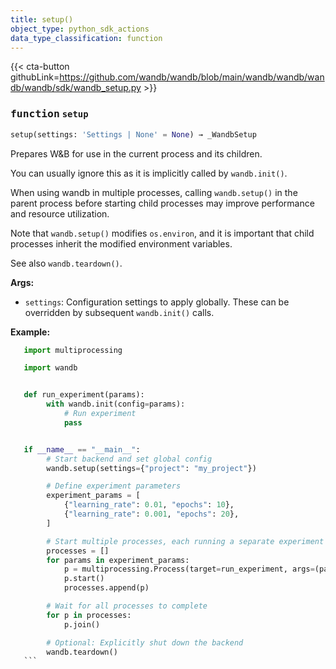 ```yaml
---
title: setup()
object_type: python_sdk_actions
data_type_classification: function
---
```


{{< cta-button githubLink=https://github.com/wandb/wandb/blob/main/wandb/wandb/wandb/wandb/sdk/wandb_setup.py >}}




### <kbd>function</kbd> `setup`

```python
setup(settings: 'Settings | None' = None) → _WandbSetup
```

Prepares W&B for use in the current process and its children. 

You can usually ignore this as it is implicitly called by `wandb.init()`. 

When using wandb in multiple processes, calling `wandb.setup()` in the parent process before starting child processes may improve performance and resource utilization. 

Note that `wandb.setup()` modifies `os.environ`, and it is important that child processes inherit the modified environment variables. 

See also `wandb.teardown()`. 



**Args:**
 
 - `settings`:  Configuration settings to apply globally. These can be  overridden by subsequent `wandb.init()` calls. 



**Example:**
 ```python
    import multiprocessing

    import wandb


    def run_experiment(params):
         with wandb.init(config=params):
             # Run experiment
             pass


    if __name__ == "__main__":
         # Start backend and set global config
         wandb.setup(settings={"project": "my_project"})

         # Define experiment parameters
         experiment_params = [
             {"learning_rate": 0.01, "epochs": 10},
             {"learning_rate": 0.001, "epochs": 20},
         ]

         # Start multiple processes, each running a separate experiment
         processes = []
         for params in experiment_params:
             p = multiprocessing.Process(target=run_experiment, args=(params,))
             p.start()
             processes.append(p)

         # Wait for all processes to complete
         for p in processes:
             p.join()

         # Optional: Explicitly shut down the backend
         wandb.teardown()
    ``` 
